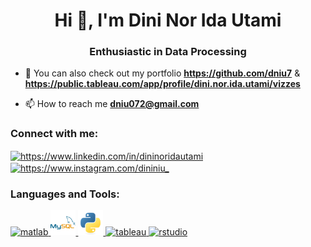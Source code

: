 <h1 align="center">Hi 👋, I'm Dini Nor Ida Utami</h1>
<h3 align="center">Enthusiastic in Data Processing</h3>

- 🌱 You can also check out my portfolio **https://github.com/dniu7** & **https://public.tableau.com/app/profile/dini.nor.ida.utami/vizzes**

- 📫 How to reach me **dniu072@gmail.com**

<h3 align="left">Connect with me:</h3>
<p align="left">
<a href="https://linkedin.com/in/https://www.linkedin.com/in/dininoridautami" target="blank"><img align="center" src="https://raw.githubusercontent.com/rahuldkjain/github-profile-readme-generator/master/src/images/icons/Social/linked-in-alt.svg" alt="https://www.linkedin.com/in/dininoridautami" height="30" width="40" /></a>
<a href="https://instagram.com/https://www.instagram.com/dininiu_" target="blank"><img align="center" src="https://raw.githubusercontent.com/rahuldkjain/github-profile-readme-generator/master/src/images/icons/Social/instagram.svg" alt="https://www.instagram.com/dininiu_" height="30" width="40" /></a>
</p>

<h3 align="left">Languages and Tools:</h3>
<p align="left"> <a href="https://www.mathworks.com/" target="_blank" rel="noreferrer"> <img src="https://upload.wikimedia.org/wikipedia/commons/2/21/Matlab_Logo.png" alt="matlab" width="40" height="40"/> </a> <a href="https://www.mysql.com/" target="_blank" rel="noreferrer"> <img src="https://raw.githubusercontent.com/devicons/devicon/master/icons/mysql/mysql-original-wordmark.svg" alt="mysql" width="40" height="40"/> </a> <a href="https://www.python.org" target="_blank" rel="noreferrer"> <img src="https://raw.githubusercontent.com/devicons/devicon/master/icons/python/python-original.svg" alt="python" width="40" height="40"/> </a> <a href="https://www.tableau.com/" target="_blank" rel="noreferrer"> <img src="https://upload.wikimedia.org/wikipedia/en/0/06/Tableau_logo.svg" alt="tableau" width="45" height="45"/> </a> <a href="https://posit.co/" target="_blank" rel="noreferrer"> <img src="https://upload.wikimedia.org/wikipedia/commons/d/d0/RStudio_logo_flat.svg" alt="rstudio" width="45" height="45"/> </a> </p> 

